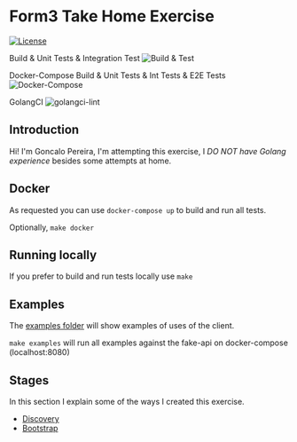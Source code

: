 # Form3 Take Home Exercise

[![License](https://img.shields.io/badge/License-Apache%202.0-blue.svg)](https://github.com/gojp/goreportcard/blob/master/LICENSE)

Build & Unit Tests & Integration Test ![Build & Test](https://github.com/goncalopereira/interview-accountapi/workflows/Build%20&%20Test/badge.svg)

Docker-Compose Build & Unit Tests & Int Tests & E2E Tests ![Docker-Compose](https://github.com/goncalopereira/interview-accountapi/workflows/Docker-Compose/badge.svg)

GolangCI ![golangci-lint](https://github.com/goncalopereira/interview-accountapi/workflows/golangci-lint/badge.svg)

## Introduction
Hi! I'm Goncalo Pereira, I'm attempting this exercise, I *DO NOT have Golang experience* besides some attempts at home.

## Docker
As requested you can use `docker-compose up` to build and run all tests.

Optionally, `make docker`

## Running locally

If you prefer to build and run tests locally use `make`

## Examples
The [examples folder](examples) will show examples of uses of the client.

`make examples` will run all examples against the fake-api on docker-compose (localhost:8080)

## Stages
In this section I explain some of the ways I created this exercise.

* [Discovery](docs/Discovery.md) 
* [Bootstrap](docs/Bootstrap.md)


